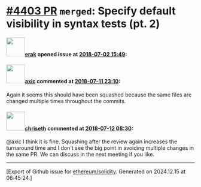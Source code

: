 # [\#4403 PR](https://github.com/ethereum/solidity/pull/4403) `merged`: Specify default visibility in syntax tests (pt. 2)

#### <img src="https://avatars.githubusercontent.com/u/20012009?u=61e903cf16bc5f3353db1d571401e2e71b6f61ed&v=4" width="50">[erak](https://github.com/erak) opened issue at [2018-07-02 15:49](https://github.com/ethereum/solidity/pull/4403):



#### <img src="https://avatars.githubusercontent.com/u/20340?v=4" width="50">[axic](https://github.com/axic) commented at [2018-07-11 23:10](https://github.com/ethereum/solidity/pull/4403#issuecomment-404338614):

Again it seems this should have been squashed because the same files are changed multiple times throughout the commits.

#### <img src="https://avatars.githubusercontent.com/u/9073706?v=4" width="50">[chriseth](https://github.com/chriseth) commented at [2018-07-12 08:30](https://github.com/ethereum/solidity/pull/4403#issuecomment-404433360):

@axic I think it is fine. Squashing after the review again increases the turnaround time and I don't see the big point in avoiding multiple changes in the same PR. We can discuss in the next meeting if you like.


-------------------------------------------------------------------------------



[Export of Github issue for [ethereum/solidity](https://github.com/ethereum/solidity). Generated on 2024.12.15 at 06:45:24.]
